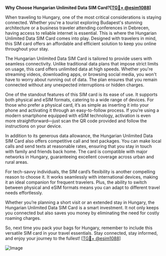 **Why Choose Hungarian Unlimited Data SIM Card?[[TG💪+ @esim1088](https://t.me/s/esim1088)]**

When traveling to Hungary, one of the most critical considerations is staying connected. Whether you're a tourist exploring Budapest's stunning architecture or a business traveler attending conferences in Debrecen, having access to reliable internet is essential. This is where the Hungarian Unlimited Data SIM Card comes into play. Designed with travelers in mind, this SIM card offers an affordable and efficient solution to keep you online throughout your stay.

The Hungarian Unlimited Data SIM Card is tailored to provide users with seamless connectivity. Unlike traditional data plans that impose strict limits on usage, this card offers unlimited data at high speeds. Whether you're streaming videos, downloading apps, or browsing social media, you won't have to worry about running out of data. The plan ensures that you remain connected without any unexpected interruptions or hidden charges.

One of the standout features of this SIM card is its ease of use. It supports both physical and eSIM formats, catering to a wide range of devices. For those who prefer a physical card, it’s as simple as inserting it into your phone and activating it through an easy-to-follow process. If you’re using a modern smartphone equipped with eSIM technology, activation is even more straightforward—just scan the QR code provided and follow the instructions on your device.

In addition to its generous data allowance, the Hungarian Unlimited Data SIM Card also offers competitive call and text packages. You can make local calls and send texts at reasonable rates, ensuring that you stay in touch with family and friends back home. The card is compatible with major networks in Hungary, guaranteeing excellent coverage across urban and rural areas.

For tech-savvy individuals, the SIM card’s flexibility is another compelling reason to choose it. It works seamlessly with international devices, making it an ideal companion for frequent travelers. Plus, the ability to switch between physical and eSIM formats means you can adapt to different travel needs effortlessly.

Whether you’re planning a short visit or an extended stay in Hungary, the Hungarian Unlimited Data SIM Card is a smart investment. It not only keeps you connected but also saves you money by eliminating the need for costly roaming charges. 

So, next time you pack your bags for Hungary, remember to include this versatile SIM card in your travel essentials. Stay connected, stay informed, and enjoy your journey to the fullest! [[TG💪+ @esim1088](https://t.me/s/esim1088)]

![Image](https://i.postimg.cc/Y0z9fWf4/image.png)